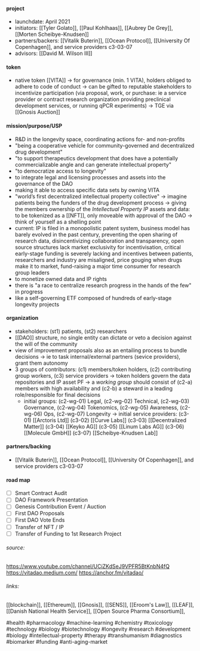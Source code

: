 #### project
- launchdate: April 2021
- initiators: [[Tyler Golato]], [[Paul Kohlhaas]], [[Aubrey De Grey]], [[Morten Scheibye-Knudsen]]
- partners/backers: [[Vitalik Buterin]], [[Ocean Protocol]], [[University Of Copenhagen]], and service providers c3-03-07
- advisors: [[David M. Wilson III]]

#### token
- native token [[VITA]]
-> for governance (min. 1 VITA), holders obliged to adhere to code of conduct
-> can be gifted to reputable stakeholders to incentivize participation (via proposal, work, or purchase: ie a service provider or contract research organization providing preclinical development services, or running qPCR experiments)
-> TGE via [[Gnosis Auction]]

#### mission/purpose/USP
- R&D in the longevity space, coordinating actions for- and non-profits
- "being a cooperative vehicle for community-governed and decentralized drug development"
- "to support therapeutics development that does have a potentially commercializable angle and can generate intellectual property"
- "to democratize access to longevity"
- to integrate legal and licensing processes and assets into the governance of the DAO
- making it able to access specific data sets by owning VITA
- "world’s first decentralized intellectual property collective"
-> imagine patients being the funders of the drug development process
-> giving the members ownership of the *Intellectual Property IP* assets and data: to be tokenized as a [[NFT]], only moveable with approval of the DAO
-> think of yourself as a shelling point
- current: IP is filed in a monopolistic patent system, business model has barely evolved in the past century, preventing the open sharing of research data, disincentivizing collaboration and transparency, open source structures lack market exclusivity for incentivisation, critical early-stage funding is severely lacking and incentives between patients, researchers and industry are misaligned, price gouging when drugs make it to market, fund-raising a major time consumer for research group leaders
- to monetize owned data and IP rights
- there is "a race to centralize research progress in the hands of the few" in progress
- like a self-governing ETF composed of hundreds of early-stage longevity projects

#### organization
- stakeholders: (st1) patients, (st2) researchers
- [[DAO]] structure, no single entity can dictate or veto a decision against the will of the community
- view of improvement proposals also as an entailing process to bundle decisions
-> ie to task internal/external partners (sevice providers), grant them autonomy
- 3 groups of contributors: (c1) members/token holders, (c2) contributing group workers, (c3) service providers
-> token holders govern the data repositories and IP asset PF
-> a *working group* should consist of (c2-a) members with high availability and (c2-b) a steward in a leading role/responsible for final decisions
	- initial groups: (c2-wg-01) Legal, (c2-wg-02) Technical, (c2-wg-03) Governance, (c2-wg-04) Tokenomics, (c2-wg-05) Awareness, (c2-wg-06) Ops, (c2-wg-07) Longevity
-> initial service providers:
(c3-01) [[Arctoris Ltd]]
(c3-02) [[Curve Labs]]
(c3-03) [[Decentralized Matter]]
(c3-04) [[Keyko AG]]
(c3-05) [[Linum Labs AG]]
(c3-06) [[Molecule GmbH]]
(c3-07) [[Scheibye-Knudsen Lab]]

#### partners/backing
- [[Vitalik Buterin]], [[Ocean Protocol]], [[University Of Copenhagen]], and service providers c3-03-07

#### road map
- [ ] Smart Contract Audit
- [ ] DAO Framework Presentation
- [ ] Genesis Contribution Event / Auction
- [ ] First DAO Proposals
- [ ] First DAO Vote Ends
- [ ] Transfer of NFT / IP
- [ ] Transfer of Funding to 1st Research Project

###### source:
https://www.youtube.com/channel/UCiZKdSeJ9VPFR5BtKnbN4fQ
https://vitadao.medium.com/
https://anchor.fm/vitadao/

###### links:
[[blockchain]], [[Ethereum]], [[Gnosis]], [[SENS]], [[Eroom's Law]], [[LEAF]], [[Danish National Health Service]], [[Open Source Pharma Consortium]], 

#health
#pharmacology 
#machine-learning
#chemistry 
#toxicology
#technology 
#biology 
#biotechnology
#longevity
#research 
#development
#biology 
#intellectual-property
#therapy
#transhumanism
#diagnostics
#biomarker
#funding
#anti-aging-market
